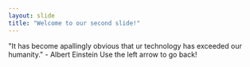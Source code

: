 ```yaml
---
layout: slide
title: "Welcome to our second slide!"
---
```

"It has become apallingly obvious that ur technology has exceeded our humanity." - Albert Einstein
Use the left arrow to go back!
